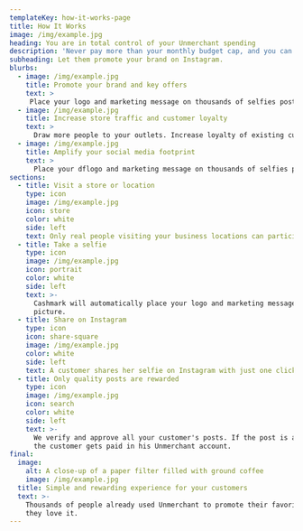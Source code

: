 ```yaml
---
templateKey: how-it-works-page
title: How It Works
image: /img/example.jpg
heading: You are in total control of your Unmerchant spending
description: 'Never pay more than your monthly budget cap, and you can stop any time.'
subheading: Let them promote your brand on Instagram.
blurbs:
  - image: /img/example.jpg
    title: Promote your brand and key offers
    text: >
     Place your logo and marketing message on thousands of selfies posted by real people.
  - image: /img/example.jpg
    title: Increase store traffic and customer loyalty
    text: >
      Draw more people to your outlets. Increase loyalty of existing customers and get the new ones.
  - image: /img/example.jpg
    title: Amplify your social media footprint
    text: >
      Place your dflogo and marketing message on thousands of selfies posted by real people.
sections:
  - title: Visit a store or location
    type: icon
    image: /img/example.jpg
    icon: store
    color: white
    side: left
    text: Only real people visiting your business locations can participate.
  - title: Take a selfie
    type: icon
    image: /img/example.jpg
    icon: portrait
    color: white
    side: left
    text: >-
      Cashmark will automatically place your logo and marketing message on the
      picture.
  - title: Share on Instagram
    type: icon
    icon: share-square
    image: /img/example.jpg
    color: white
    side: left
    text: A customer shares her selfie on Instagram with just one click.
  - title: Only quality posts are rewarded
    type: icon
    image: /img/example.jpg
    icon: search
    color: white
    side: left
    text: >-
      We verify and approve all your customer's posts. If the post is approved,
      the customer gets paid in his Unmerchant account.
final:
  image:
    alt: A close-up of a paper filter filled with ground coffee
    image: /img/example.jpg
  title: Simple and rewarding experience for your customers
  text: >-
    Thousands of people already used Unmerchant to promote their favorite brands and
    they love it.
---
```

